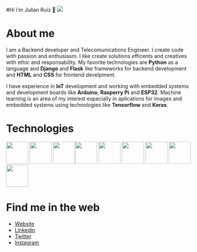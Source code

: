 #Hi i'm Julian Ruiz 👋
![](https://lh3.googleusercontent.com/MCQExx28mZWZVt0TuIUd5lZT9XE0K8AzZVBQRG0MoAjBuNKB7HwxWR4ABJyBmUo9NYOibpRT9jjvw6tzvDFYcCggaGN-facTPrsRgKs8roUBDjjsEfNK2M5kLmQfOpTBqNBlrw_tDQ=w2400)

# About me 
I am a Backend developer and Telecomunications Engineer. I create code with passion and enthusiasm. I like create solutions efficents and creatives with ethic and responsability. My favorite technologies are **Python** as a language and **Django** and **Flask** like frameworks for backend development and **HTML** and **CSS** for frontend develpment.

I have experience in **IoT** development and working with embedded systems and development boards like **Arduino**, **Rasperry Pi** and **ESP32**. Machine learning is an area of my interest especially in aplications for images and embedded systems using technologies like **Tensorflow** and **Keras**. 

# Technologies
<img height=60 src="https://cdn.jsdelivr.net/gh/devicons/devicon/icons/python/python-original.svg"/> <img height=60 src="https://cdn.jsdelivr.net/gh/devicons/devicon/icons/django/django-plain.svg" /> <img height=60 src="https://cdn.jsdelivr.net/gh/devicons/devicon/icons/flask/flask-original.svg" /><img height=60 src="https://cdn.jsdelivr.net/gh/devicons/devicon/icons/html5/html5-original.svg" /> <img height=60 src="https://cdn.jsdelivr.net/gh/devicons/devicon/icons/css3/css3-original.svg" /> <img height=60 src="https://cdn.jsdelivr.net/gh/devicons/devicon/icons/git/git-plain.svg"/>   <img height=60 src="https://cdn.jsdelivr.net/gh/devicons/devicon/icons/arduino/arduino-original.svg" /> <img height=60 src="https://cdn.jsdelivr.net/gh/devicons/devicon/icons/raspberrypi/raspberrypi-original.svg" /> <img height=60 src="https://cdn.jsdelivr.net/gh/devicons/devicon/icons/tensorflow/tensorflow-original.svg" />

# Find me in the web
- [Website](julianruizs.com "Website")
- [Linkedin](https://www.linkedin.com/in/julianruizs/ "Linkedin")
- [Twitter](https://twitter.com/julian_ruizs "Twitter")
- [Instagram](instagram.com/julian.ruizs "Instagram")
